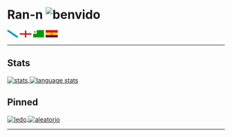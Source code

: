 # Ran-n <img src="media/emojis/saúdo.gif" width="28" alt="benvido" title="Benvido">

[<img src="media/bandeiras/gz-0.svg" width="25" alt="galego" title="Galego">](doc/readme_idiomas/readme_gz.md#Índice)
[<img src="media/bandeiras/en-0.svg" width="27" alt="english" title="English">](doc/readme_idiomas/readme_en.md#Index)
[<img src="media/bandeiras/eo-0.svg" width="25" alt="esperanto" title="Esperanto">](doc/readme_idiomas/readme_eo.md#Indekso)
[<img src="media/bandeiras/cas-0.svg" width="28" alt="castellano" title="Castellano">](doc/readme_idiomas/readme_cas.md#Índice)

---

## Stats
<a href="https://github-readme-stats.vercel.app/api?username=ran-n&theme=dark&show_icons=true&include_all_commits=true">
  <img align="center" width="400" src="https://github-readme-stats.vercel.app/api?username=ran-n&theme=dark&show_icons=true&include_all_commits=true" alt="stats" title="Stats"/>
</a>
<a href="https://github-readme-stats.vercel.app/api/top-langs/?username=ran-n&theme=dark&layout=compact">
  <img align="center" width="334" src="https://github-readme-stats.vercel.app/api/top-langs/?username=ran-n&theme=dark&layout=compact" alt="language stats" title="Language Stats"/>
</a>

## Pinned
<a href="https://github-readme-stats.vercel.app/api/pin/?username=ran-n&repo=ledo&theme=dark">
  <img align="center" width="370" src="https://github-readme-stats.vercel.app/api/pin/?username=ran-n&repo=ledo&theme=dark" alt="ledo" title="Ledo"/>
</a>
<a href="https://github-readme-stats.vercel.app/api/pin/?username=ran-n&repo=aleatorio&theme=dark">
  <img align="center" width="400" src="https://github-readme-stats.vercel.app/api/pin/?username=ran-n&repo=aleatorio&theme=dark" alt="aleatorio" title="Aleatorio"/>
</a>

---

<!---
## Orixinal
- 👋 Hi, I’m @Ran-n
- 👀 I’m interested in ...
- 🌱 I’m currently learning ...
- 💞️ I’m looking to collaborate on ...
- 📫 How to reach me ...

Ran-n/Ran-n is a ✨ special ✨ repository because its `README.md` (this file) appears on your GitHub profile.
You can click the Preview link to take a look at your changes.
--->
